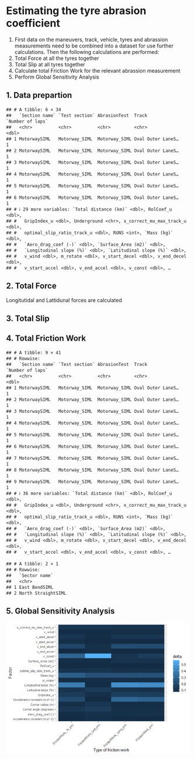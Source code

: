 # Estimating the tyre abrasion coefficient

1.  First data on the maneuvers, track, vehicle, tyres and abrassion
    measurements need to be combined into a dataset for use further
    calculations. Then the following calculations are performed:
2.  Total Force at all the tyres together
3.  Total Slip at all tyres together
4.  Calculate total Friction Work for the relevant abrassion measurement
5.  Perform Global Sensitivity Analysis

## 1. Data prepartion

    ## # A tibble: 6 × 34
    ##   `Section name` `Test section` AbrasionTest  Track             `Number of laps`
    ##   <chr>          <chr>          <chr>         <chr>                        <dbl>
    ## 1 MotorwaySIML   Motorway_SIML  Motorway_SIML Oval Outer LaneS…                1
    ## 2 MotorwaySIML   Motorway_SIML  Motorway_SIML Oval Outer LaneS…                1
    ## 3 MotorwaySIML   Motorway_SIML  Motorway_SIML Oval Outer LaneS…                1
    ## 4 MotorwaySIML   Motorway_SIML  Motorway_SIML Oval Outer LaneS…                1
    ## 5 MotorwaySIML   Motorway_SIML  Motorway_SIML Oval Outer LaneS…                1
    ## 6 MotorwaySIML   Motorway_SIML  Motorway_SIML Oval Outer LaneS…                1
    ## # ℹ 29 more variables: `Total distance (km)` <dbl>, RolCoef_u <dbl>,
    ## #   GripIndex_u <dbl>, Underground <chr>, x_correct_mu_max_track_u <dbl>,
    ## #   optimal_slip_ratio_track_u <dbl>, RUNS <int>, `Mass (kg)` <dbl>,
    ## #   `Aero_drag_coef (-)` <dbl>, `Surface_Area (m2)` <dbl>,
    ## #   `Longitudinal slope (%)` <dbl>, `Latitudinal slope (%)` <dbl>,
    ## #   v_wind <dbl>, m_rotate <dbl>, v_start_decel <dbl>, v_end_decel <dbl>,
    ## #   v_start_accel <dbl>, v_end_accel <dbl>, v_const <dbl>, …

## 2. Total Force

Longitutidal and Lattidunal forces are calculated

## 3. Total Slip

## 4. Total Friction Work

    ## # A tibble: 9 × 41
    ## # Rowwise: 
    ##   `Section name` `Test section` AbrasionTest  Track             `Number of laps`
    ##   <chr>          <chr>          <chr>         <chr>                        <dbl>
    ## 1 MotorwaySIML   Motorway_SIML  Motorway_SIML Oval Outer LaneS…                1
    ## 2 MotorwaySIML   Motorway_SIML  Motorway_SIML Oval Outer LaneS…                1
    ## 3 MotorwaySIML   Motorway_SIML  Motorway_SIML Oval Outer LaneS…                1
    ## 4 MotorwaySIML   Motorway_SIML  Motorway_SIML Oval Outer LaneS…                1
    ## 5 MotorwaySIML   Motorway_SIML  Motorway_SIML Oval Outer LaneS…                1
    ## 6 MotorwaySIML   Motorway_SIML  Motorway_SIML Oval Outer LaneS…                1
    ## 7 MotorwaySIML   Motorway_SIML  Motorway_SIML Oval Outer LaneS…                1
    ## 8 MotorwaySIML   Motorway_SIML  Motorway_SIML Oval Outer LaneS…                1
    ## 9 MotorwaySIML   Motorway_SIML  Motorway_SIML Oval Outer LaneS…                1
    ## # ℹ 36 more variables: `Total distance (km)` <dbl>, RolCoef_u <dbl>,
    ## #   GripIndex_u <dbl>, Underground <chr>, x_correct_mu_max_track_u <dbl>,
    ## #   optimal_slip_ratio_track_u <dbl>, RUNS <int>, `Mass (kg)` <dbl>,
    ## #   `Aero_drag_coef (-)` <dbl>, `Surface_Area (m2)` <dbl>,
    ## #   `Longitudinal slope (%)` <dbl>, `Latitudinal slope (%)` <dbl>,
    ## #   v_wind <dbl>, m_rotate <dbl>, v_start_decel <dbl>, v_end_decel <dbl>,
    ## #   v_start_accel <dbl>, v_end_accel <dbl>, v_const <dbl>, …

    ## # A tibble: 2 × 1
    ## # Rowwise: 
    ##   `Sector name`     
    ##   <chr>             
    ## 1 East BendSIML     
    ## 2 North StraightSIML

## 5. Global Sensitivity Analysis

![](FrictionWorkModelSensitivity_files/figure-markdown_strict/unnamed-chunk-2-1.png)
